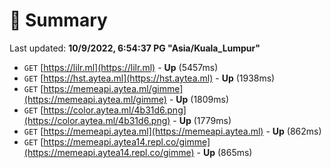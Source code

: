 # 📖 Summary
Last updated: **10/9/2022, 6:54:37 PG "Asia/Kuala_Lumpur"**

- `GET` [https://lilr.ml](https://lilr.ml) - **Up** (5457ms)
- `GET` [https://hst.aytea.ml](https://hst.aytea.ml) - **Up** (1938ms)
- `GET` [https://memeapi.aytea.ml/gimme](https://memeapi.aytea.ml/gimme) - **Up** (1809ms)
- `GET` [https://color.aytea.ml/4b31d6.png](https://color.aytea.ml/4b31d6.png) - **Up** (1779ms)
- `GET` [https://memeapi.aytea.ml](https://memeapi.aytea.ml) - **Up** (862ms)
- `GET` [https://memeapi.aytea14.repl.co/gimme](https://memeapi.aytea14.repl.co/gimme) - **Up** (865ms)
